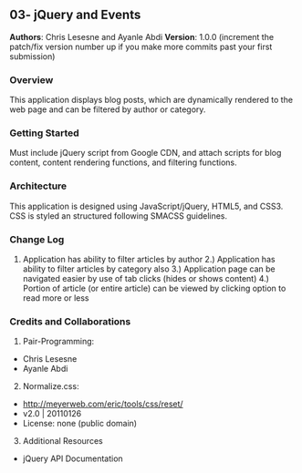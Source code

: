 ## 03- jQuery and Events

**Authors**: Chris Lesesne and Ayanle Abdi
**Version**: 1.0.0 (increment the patch/fix version number up if you make more commits past your first submission)

### Overview
<!-- Provide a high level overview of what this application is and why you are building it, beyond the fact that it's an assignment for a Code Fellows 301 class. (i.e. What's your problem domain?) -->
This application displays blog posts, which are dynamically rendered to the web page and can be filtered by author or category.

### Getting Started
<!-- What are the steps that a user must take in order to build this app on their own machine and get it running? -->
Must include jQuery script from Google CDN, and attach scripts for blog content, content rendering functions, and filtering functions.

### Architecture
<!-- Provide a detailed description of the application design. What technologies (languages, libraries, etc) you're using, and any other relevant design information. -->
This application is designed using JavaScript/jQuery, HTML5, and CSS3. CSS is styled an structured following SMACSS guidelines.

### Change Log
<!-- Use this are to document the iterative changes made to your application as each feature is successfully implemented. Use time stamps. Here's an examples:-->
1) Application has ability to filter articles by author
2.) Application has ability to filter articles by category also
3.) Application page can be navigated easier by use of tab clicks (hides or shows content)
4.) Portion of article (or entire article) can be viewed by clicking option to read more or less

### Credits and Collaborations
<!-- Give credit (and a link) to other people or resources that helped you build this application. -->
1. Pair-Programming:
- Chris Lesesne
- Ayanle Abdi

2. Normalize.css: 
- http://meyerweb.com/eric/tools/css/reset/
- v2.0 | 20110126
- License: none (public domain)

3. Additional Resources
- jQuery API Documentation